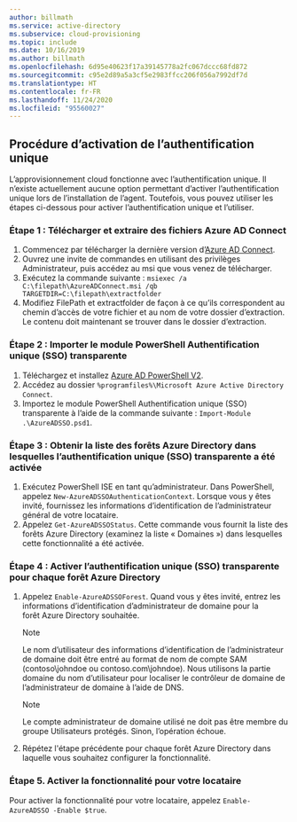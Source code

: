 ```yaml
---
author: billmath
ms.service: active-directory
ms.subservice: cloud-provisioning
ms.topic: include
ms.date: 10/16/2019
ms.author: billmath
ms.openlocfilehash: 6d95e40623f17a39145778a2fc067dccc68fd872
ms.sourcegitcommit: c95e2d89a5a3cf5e2983ffcc206f056a7992df7d
ms.translationtype: HT
ms.contentlocale: fr-FR
ms.lasthandoff: 11/24/2020
ms.locfileid: "95560027"
---
```

## <a name="steps-to-enable-single-sign-on"></a>Procédure d’activation de l’authentification unique
L’approvisionnement cloud fonctionne avec l’authentification unique.  Il n’existe actuellement aucune option permettant d’activer l’authentification unique lors de l’installation de l’agent. Toutefois, vous pouvez utiliser les étapes ci-dessous pour activer l’authentification unique et l’utiliser. 

### <a name="step-1-download-and-extract-azure-ad-connect-files"></a>Étape 1 : Télécharger et extraire des fichiers Azure AD Connect
1.  Commencez par télécharger la dernière version d’[Azure AD Connect](https://www.microsoft.com/download/details.aspx?id=47594).
2.  Ouvrez une invite de commandes en utilisant des privilèges Administrateur, puis accédez au msi que vous venez de télécharger.
3.  Exécutez la commande suivante : `msiexec /a C:\filepath\AzureADConnect.msi /qb TARGETDIR=C:\filepath\extractfolder`
4. Modifiez FilePath et extractfolder de façon à ce qu’ils correspondent au chemin d’accès de votre fichier et au nom de votre dossier d’extraction.  Le contenu doit maintenant se trouver dans le dossier d’extraction.

### <a name="step-2-import-the-seamless-sso-powershell-module"></a>Étape 2 : Importer le module PowerShell Authentification unique (SSO) transparente

1. Téléchargez et installez [Azure AD PowerShell V2](/powershell/azure/active-directory/overview).
2. Accédez au dossier `%programfiles%\Microsoft Azure Active Directory Connect`.
3. Importez le module PowerShell Authentification unique (SSO) transparente à l’aide de la commande suivante : `Import-Module .\AzureADSSO.psd1`.

### <a name="step-3-get-the-list-of-active-directory-forests-on-which-seamless-sso-has-been-enabled"></a>Étape 3 : Obtenir la liste des forêts Azure Directory dans lesquelles l’authentification unique (SSO) transparente a été activée

1. Exécutez PowerShell ISE en tant qu’administrateur. Dans PowerShell, appelez `New-AzureADSSOAuthenticationContext`. Lorsque vous y êtes invité, fournissez les informations d’identification de l’administrateur général de votre locataire.
2. Appelez `Get-AzureADSSOStatus`. Cette commande vous fournit la liste des forêts Azure Directory (examinez la liste « Domaines ») dans lesquelles cette fonctionnalité a été activée.

### <a name="step-4-enable-seamless-sso-for-each-active-directory-forest"></a>Étape 4 : Activer l’authentification unique (SSO) transparente pour chaque forêt Azure Directory

1. Appelez `Enable-AzureADSSOForest`. Quand vous y êtes invité, entrez les informations d’identification d’administrateur de domaine pour la forêt Azure Directory souhaitée.

   > [!NOTE]
   >Le nom d’utilisateur des informations d’identification de l’administrateur de domaine doit être entré au format de nom de compte SAM (contoso\johndoe ou contoso.com\johndoe). Nous utilisons la partie domaine du nom d’utilisateur pour localiser le contrôleur de domaine de l’administrateur de domaine à l’aide de DNS.

   >[!NOTE]
   >Le compte administrateur de domaine utilisé ne doit pas être membre du groupe Utilisateurs protégés. Sinon, l’opération échoue.

2. Répétez l'étape précédente pour chaque forêt Azure Directory dans laquelle vous souhaitez configurer la fonctionnalité.

### <a name="step-5-enable-the-feature-on-your-tenant"></a>Étape 5. Activer la fonctionnalité pour votre locataire

Pour activer la fonctionnalité pour votre locataire, appelez `Enable-AzureADSSO -Enable $true`.